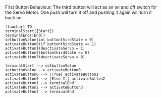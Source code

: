 First Button Behaviour: The third button will act as an on and off switch for the Servo Motor. One push will turn it off and pushing it again will turn it back on. 

```mermaid
flowchart TD
terminalStart([Start])
terminalEnd([End])
setbuttonValue(int buttonthirdState = 0)
activateButton0(if buttonthirdState == 1)
activateButton1(deactivateServo = 1)
activateButton2(buttonthirdState == 0)
activateButton3(deactivateServo = 0)
   
terminalStart --> setbuttonValue
setbuttonValue --> activateButton0
activateButton0 --> |True| activateButton1
activateButton0 --> |Else If| activateButton2
activateButton1 --> terminalEnd
activateButton2 --> activateButton3
activateButton3 --> terminalEnd
